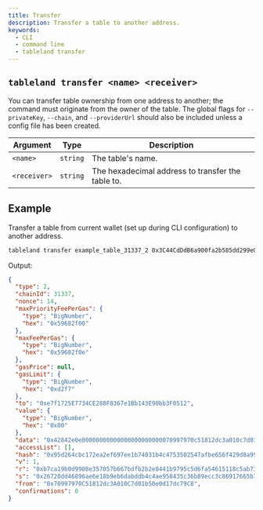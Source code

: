 ```yaml
---
title: Transfer
description: Transfer a table to another address.
keywords:
  - CLI
  - command line
  - tableland transfer
---
```


## `tableland transfer <name> <receiver>`

You can transfer table ownership from one address to another; the command must originate from the owner of the table. The global flags for `--privateKey`, `--chain`, and `--providerUrl` should also be included unless a config file has been created.

| Argument     | Type     | Description                                       |
| ------------ | -------- | ------------------------------------------------- |
| `<name>`     | `string` | The table's name.                                 |
| `<receiver>` | `string` | The hexadecimal address to transfer the table to. |

## Example

Transfer a table from current wallet (set up during CLI configuration) to another address.

```bash
tableland transfer example_table_31337_2 0x3C44CdDdB6a900fa2b585dd299e03d12FA4293BC
```

Output:

```json
{
  "type": 2,
  "chainId": 31337,
  "nonce": 14,
  "maxPriorityFeePerGas": {
    "type": "BigNumber",
    "hex": "0x59682f00"
  },
  "maxFeePerGas": {
    "type": "BigNumber",
    "hex": "0x59682f0e"
  },
  "gasPrice": null,
  "gasLimit": {
    "type": "BigNumber",
    "hex": "0xd2f7"
  },
  "to": "0xe7f1725E7734CE288F8367e1Bb143E90bb3F0512",
  "value": {
    "type": "BigNumber",
    "hex": "0x00"
  },
  "data": "0x42842e0e00000000000000000000000070997970c51812dc3a010c7d01b50e0d17dc79c80000000000000000000000003c44cdddb6a900fa2b585dd299e03d12fa4293bc000000000000000000000000000000000000000000000000000000000000000b",
  "accessList": [],
  "hash": "0x95d264cbc172ea2ef697ee1b74031b4c4753502547afbe656f429d8a9931342d",
  "v": 1,
  "r": "0xb7ca19b0d9908e357057b667bdfb2b2e8441b9795c5d6fa54615118c5ab73476",
  "s": "0x26720dd46896ae6e18b9eb6dabddb4c4ae958435c36b89ecc3c86917665b7e99",
  "from": "0x70997970C51812dc3A010C7d01b50e0d17dc79C8",
  "confirmations": 0
}
```
